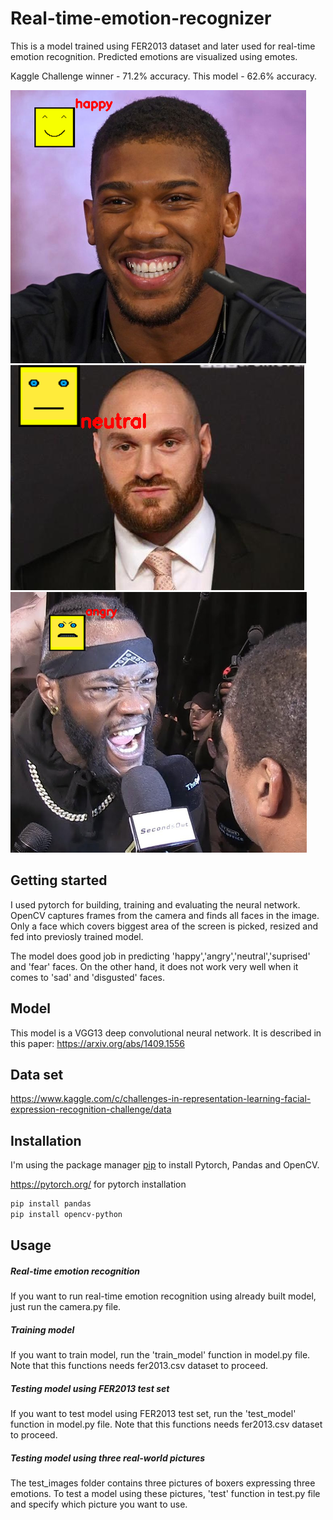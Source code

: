 # Real-time-emotion-recognizer
This is a model trained using FER2013 dataset and later used for real-time emotion recognition. Predicted emotions are visualized using emotes.

Kaggle Challenge winner  - 71.2% accuracy. 
This model - 62.6% accuracy.

![Happy](/test_img_pred/happy_pred.png)
![Neutral](/test_img_pred/neutral_pred.png)
![Angry](/test_img_pred/angry_pred.png)

## Getting started
  I used pytorch for building, training and evaluating the neural network. OpenCV captures frames from the camera and finds all faces in the image. Only a face which covers biggest area of the screen is picked, resized and fed into previosly trained model.
  
  The model does good job in predicting 'happy','angry','neutral','suprised' and 'fear' faces. On the other hand, it does not work very well when it comes to 'sad' and 'disgusted' faces.
  
## Model
  This model is a VGG13 deep convolutional neural network. It is described in this paper: https://arxiv.org/abs/1409.1556
  
## Data set

https://www.kaggle.com/c/challenges-in-representation-learning-facial-expression-recognition-challenge/data

## Installation

I'm using the package manager [pip](https://pip.pypa.io/en/stable/installing/) to install Pytorch, Pandas and OpenCV.

https://pytorch.org/ for pytorch installation

```bash
pip install pandas
pip install opencv-python
```

## Usage

##### Real-time emotion recognition
  If you want to run real-time emotion recognition using already built model, just run the camera.py file.
  
##### Training model
  If you want to train model, run the 'train_model' function in model.py file. Note that this functions needs fer2013.csv dataset to proceed.
  
##### Testing model using FER2013 test set
  If you want to test model using FER2013 test set, run the 'test_model' function in model.py file. Note that this functions needs fer2013.csv dataset to proceed.
  
##### Testing model using three real-world pictures
  The test_images folder contains three pictures of boxers expressing three emotions. To test a model using these pictures, 'test' function in test.py file and specify which picture you want to use.
  
  
